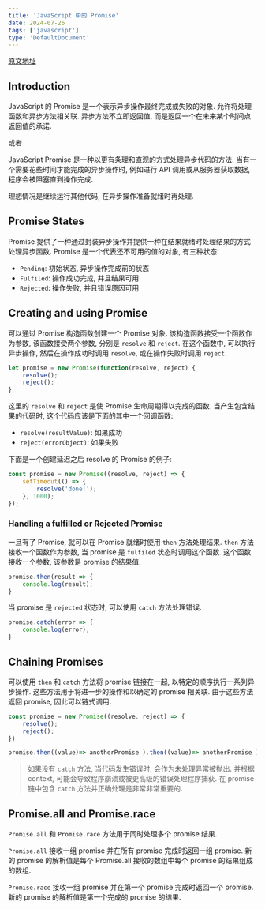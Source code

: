 ```yaml
---
title: 'JavaScript 中的 Promise'
date: 2024-07-26
tags: ['javascript']
type: 'DefaultDocument'
---
```


[原文地址](https://dev.to/kalyan-jyoti/all-about-javascript-promises-154e)

## Introduction

JavaScript 的 Promise 是一个表示异步操作最终完成或失败的对象. 允许将处理函数和异步方法相关联. 异步方法不立即返回值, 而是返回一个在未来某个时间点返回值的承诺.

或者

JavaScript Promise 是一种以更有条理和直观的方式处理异步代码的方法. 当有一个需要花些时间才能完成的异步操作时, 例如进行 API 调用或从服务器获取数据, 程序会被阻塞直到操作完成.

理想情况是继续运行其他代码, 在异步操作准备就绪时再处理.

## Promise States

Promise 提供了一种通过封装异步操作并提供一种在结果就绪时处理结果的方式处理异步函数. Promise 是一个代表还不可用的值的对象, 有三种状态:

* `Pending`: 初始状态, 异步操作完成前的状态
* `Fulfiled`: 操作成功完成, 并且结果可用
* `Rejected`: 操作失败, 并且错误原因可用

## Creating and using Promise

可以通过 Promise 构造函数创建一个 Promise 对象. 该构造函数接受一个函数作为参数, 该函数接受两个参数, 分别是 `resolve` 和 `reject`. 在这个函数中, 可以执行异步操作, 然后在操作成功时调用 `resolve`, 或在操作失败时调用 `reject`.

```js
let promise = new Promise(function(resolve, reject) {
    resolve();
    reject();
}
```

这里的 `resolve` 和 `reject` 是使 Promise 生命周期得以完成的函数. 当产生包含结果的代码时, 这个代码应该是下面的其中一个回调函数:

* `resolve(resultValue)`: 如果成功
* `reject(errorObject)`: 如果失败

下面是一个创建延迟之后 resolve 的 Promise 的例子:

```js
const promise = new Promise((resolve, reject) => {
    setTimeout(() => {
        resolve('done!');
    }, 1000);
});
```

### Handling a fulfilled or Rejected Promise

一旦有了 Promise, 就可以在 Promise 就绪时使用 `then` 方法处理结果. `then` 方法接收一个函数作为参数,  当 promise 是 `fulfiled` 状态时调用这个函数. 这个函数接收一个参数, 该参数是 promise 的结果值.

```js
promise.then(result => {
    console.log(result);
}
```

当 promise 是 `rejected` 状态时, 可以使用 `catch` 方法处理错误.

```js
promise.catch(error => {
    console.log(error);
}
```

## Chaining Promises

可以使用 `then` 和 `catch` 方法将 promise 链接在一起, 以特定的顺序执行一系列异步操作.  这些方法用于将进一步的操作和以确定的 promise 相关联. 由于这些方法返回 promise, 因此可以链式调用.

```js
const promise = new Promise((resolve, reject) => {
    resolve();
    reject();
})

promise.then((value)=> anotherPromise ).then((value)=> anotherPromise ).then((value)=> anotherPromise ).catch((error)=> anotherPromise );
```

> 如果没有 `catch` 方法, 当代码发生错误时, 会作为未处理异常被抛出. 并根据 context, 可能会导致程序崩溃或被更高级的错误处理程序捕获. 在 promise 链中包含 `catch` 方法并正确处理是非常非常重要的.

## Promise.all and Promise.race

`Promise.all` 和 `Promise.race` 方法用于同时处理多个 promise 结果.

`Promise.all` 接收一组 promise 并在所有 promise 完成时返回一组 promise. 新的 promise 的解析值是每个 Promise.all 接收的数组中每个 promise 的结果组成的数组.

`Promise.race` 接收一组 promise 并在第一个 promise 完成时返回一个 promise. 新的 promise 的解析值是第一个完成的 promise 的结果.
